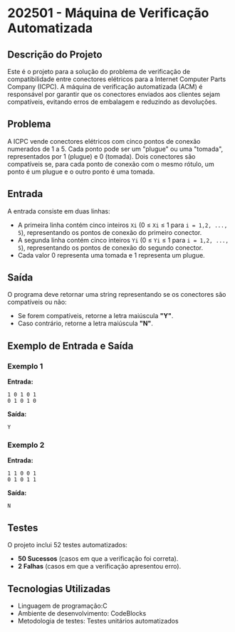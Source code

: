 # 202501 - Máquina de Verificação Automatizada

## Descrição do Projeto
Este é o projeto para a solução do problema de verificação de compatibilidade entre conectores elétricos para a Internet Computer Parts Company (ICPC). A máquina de verificação automatizada (ACM) é responsável por garantir que os conectores enviados aos clientes sejam compatíveis, evitando erros de embalagem e reduzindo as devoluções.

## Problema
A ICPC vende conectores elétricos com cinco pontos de conexão numerados de 1 a 5. Cada ponto pode ser um "plugue" ou uma "tomada", representados por 1 (plugue) e 0 (tomada). Dois conectores são compatíveis se, para cada ponto de conexão com o mesmo rótulo, um ponto é um plugue e o outro ponto é uma tomada.

## Entrada
A entrada consiste em duas linhas:
- A primeira linha contém cinco inteiros `Xi` (0 ≤ `Xi` ≤ 1 para `i = 1,2, ..., 5`), representando os pontos de conexão do primeiro conector.
- A segunda linha contém cinco inteiros `Yi` (0 ≤ `Yi` ≤ 1 para `i = 1,2, ..., 5`), representando os pontos de conexão do segundo conector.
- Cada valor 0 representa uma tomada e 1 representa um plugue.

## Saída
O programa deve retornar uma string representando se os conectores são compatíveis ou não:
- Se forem compatíveis, retorne a letra maiúscula **"Y"**.
- Caso contrário, retorne a letra maiúscula **"N"**.

## Exemplo de Entrada e Saída

### Exemplo 1
**Entrada:**  
```
1 0 1 0 1
0 1 0 1 0
```
**Saída:**  
```
Y
```

### Exemplo 2
**Entrada:**  
```
1 1 0 0 1
0 1 0 1 1
```
**Saída:**  
```
N
```

## Testes
O projeto inclui 52 testes automatizados:
- **50 Sucessos** (casos em que a verificação foi correta).
- **2 Falhas** (casos em que a verificação apresentou erro).

## Tecnologias Utilizadas
- Linguagem de programação:C
- Ambiente de desenvolvimento: CodeBlocks
- Metodologia de testes: Testes unitários automatizados
  
